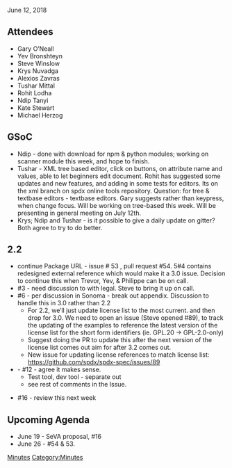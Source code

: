 June 12, 2018

## Attendees

  - Gary O’Neall
  - Yev Bronshteyn
  - Steve Winslow
  - Krys Nuvadga
  - Alexios Zavras
  - Tushar Mittal
  - Rohit Lodha
  - Ndip Tanyi
  - Kate Stewart
  - Michael Herzog

## GSoC

  - Ndip - done with download for npm & python modules; working on
    scanner module this week, and hope to finish.
  - Tushar - XML tree based editor, click on buttons, on attribute name
    and values, able to let beginners edit document. Rohit has suggested
    some updates and new features, and adding in some tests for editors.
    Its on the xml branch on spdx online tools repository. Question: for
    tree & textbase editors - textbase editors. Gary suggests rather
    than keypress, when change focus. Will be working on tree-based this
    week. Will be presenting in general meeting on July 12th.
  - Krys; Ndip and Tushar - is it possible to give a daily update on
    gitter? Both agree to try to do better.

## 2.2

  - continue Package URL - issue \# 53 , pull request \#54. 5\#4
    contains redesigned external reference which would make it a 3.0
    issue. Decision to continue this when Trevor, Yev, & Philippe can be
    on call.
  - \#3 - need discussion to with legal. Steve to bring it up on call.
  - \#6 - per discussion in Sonoma - break out appendix. Discussion to
    handle this in 3.0 rather than 2.2
      - For 2.2, we’ll just update license list to the most current. and
        then drop for 3.0. We need to open an issue (Steve opened \#89),
        to track the updating of the examples to reference the latest
        version of the license list for the short form identifiers (ie.
        GPL.20 -\> GPL-2.0-only)
      - Suggest doing the PR to update this after the next version of
        the license list comes out aim for after 3.2 comes out.
      - New issue for updating license references to match license list:
        <https://github.com/spdx/spdx-spec/issues/89>
  - \- \#12 - agree it makes sense.
      - Test tool, dev tool - separate out
      - see rest of comments in the Issue.

<!-- end list -->

  - \#16 - review this next week

## Upcoming Agenda

  - June 19 - SeVA proposal, \#16
  - June 26 - \#54 & 53.

[Minutes](Category:Technical "wikilink")
[Category:Minutes](Category:Minutes "wikilink")
